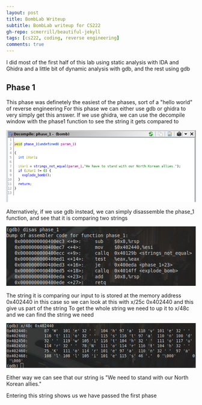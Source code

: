 ```yaml
---
layout: post
title: BombLab Writeup
subtitle: BombLab writeup for CS222
gh-repo: scmerrill/beautiful-jekyll
tags: [cs222, coding, reverse engineering]
comments: true
---
```


I did most of the first half of this lab using static analysis with IDA and Ghidra and a little bit of dynamic analysis with gdb, and the rest using gdb

## Phase 1
This phase was definetely the easiest of the phases, sort of a "hello world" of reverse engineering
For this phase we can either use gdb or ghidra to very simply get this answer.
If we use ghidra, we can use the decompile window with the phase1 function to see the string it gets compared to

![Ghidra Phase1](../img/ghidra_phase1.png)

Alternatively, if we use gdb instead, we can simply disassemble the phase_1 function, and see that it is comparing two strings

![GDB Phase1](../img/gdb_phase1.png)

The string it is comparing our input to is stored at the memory address 0x402440 in this case so we can look at this with x/25c 0x402440 and this give us part of the string
To get the whole string we need to up it to x/48c and we can find the string we need

![GDB String](img/gdb_string1.png)

Either way we can see that our string is "We need to stand with our North Korean allies."

Entering this string shows us we have passed the first phase
